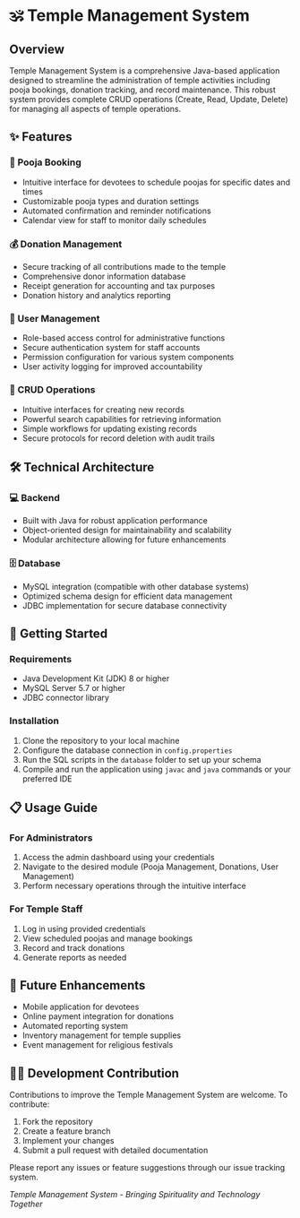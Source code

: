 # 🕉️ Temple Management System

## Overview
Temple Management System is a comprehensive Java-based application designed to streamline the administration of temple activities including pooja bookings, donation tracking, and record maintenance. This robust system provides complete CRUD operations (Create, Read, Update, Delete) for managing all aspects of temple operations.

## ✨ Features

### 🙏 Pooja Booking
* Intuitive interface for devotees to schedule poojas for specific dates and times
* Customizable pooja types and duration settings
* Automated confirmation and reminder notifications
* Calendar view for staff to monitor daily schedules

### 💰 Donation Management
* Secure tracking of all contributions made to the temple
* Comprehensive donor information database
* Receipt generation for accounting and tax purposes
* Donation history and analytics reporting

### 👤 User Management
* Role-based access control for administrative functions
* Secure authentication system for staff accounts
* Permission configuration for various system components
* User activity logging for improved accountability

### 🔄 CRUD Operations
* Intuitive interfaces for creating new records
* Powerful search capabilities for retrieving information
* Simple workflows for updating existing records
* Secure protocols for record deletion with audit trails

## 🛠️ Technical Architecture

### 💻 Backend
* Built with Java for robust application performance
* Object-oriented design for maintainability and scalability
* Modular architecture allowing for future enhancements

### 🗄️ Database
* MySQL integration (compatible with other database systems)
* Optimized schema design for efficient data management
* JDBC implementation for secure database connectivity

## 🚀 Getting Started

### Requirements
* Java Development Kit (JDK) 8 or higher
* MySQL Server 5.7 or higher
* JDBC connector library

### Installation
1. Clone the repository to your local machine
2. Configure the database connection in `config.properties`
3. Run the SQL scripts in the `database` folder to set up your schema
4. Compile and run the application using `javac` and `java` commands or your preferred IDE

## 📋 Usage Guide

### For Administrators
1. Access the admin dashboard using your credentials
2. Navigate to the desired module (Pooja Management, Donations, User Management)
3. Perform necessary operations through the intuitive interface

### For Temple Staff
1. Log in using provided credentials
2. View scheduled poojas and manage bookings
3. Record and track donations
4. Generate reports as needed

## 🔮 Future Enhancements
* Mobile application for devotees
* Online payment integration for donations
* Automated reporting system
* Inventory management for temple supplies
* Event management for religious festivals

## 👨‍💻 Development Contribution
Contributions to improve the Temple Management System are welcome. To contribute:

1. Fork the repository
2. Create a feature branch
3. Implement your changes
4. Submit a pull request with detailed documentation

Please report any issues or feature suggestions through our issue tracking system.

*Temple Management System - Bringing Spirituality and Technology Together*
